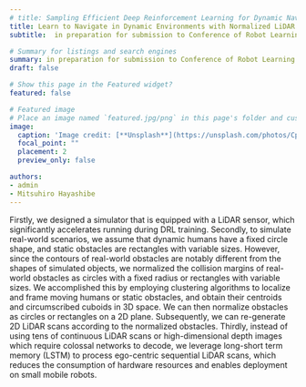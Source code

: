 ```yaml
---
# title: Sampling Efficient Deep Reinforcement Learning for Dynamic Navigation with Raw Laser Scans
title: Learn to Navigate in Dynamic Environments with Normalized LiDAR Scans
subtitle:  in preparation for submission to Conference of Robot Learning (CoRL), [Paper video](https://youtu.be/Eiyp8V8EjWo).

# Summary for listings and search engines
summary: in preparation for submission to Conference of Robot Learning (CoRL), [Video](https://youtu.be/Eiyp8V8EjWo).
draft: false

# Show this page in the Featured widget?
featured: false

# Featured image
# Place an image named `featured.jpg/png` in this page's folder and customize its options here.
image:
  caption: 'Image credit: [**Unsplash**](https://unsplash.com/photos/CpkOjOcXdUY)'
  focal_point: ""
  placement: 2
  preview_only: false

authors:
- admin
- Mitsuhiro Hayashibe
---
```


Firstly, we designed a simulator that is equipped with a LiDAR sensor, which significantly accelerates running during DRL training. Secondly, to simulate real-world scenarios, we assume that dynamic humans have a fixed circle shape, and static obstacles are rectangles with variable sizes. However, since the contours of real-world obstacles are notably different from the shapes of simulated objects, we normalized the collision margins of real-world obstacles as circles with a fixed radius or rectangles with variable sizes. We accomplished this by employing clustering algorithms to localize and frame moving humans or static obstacles, and obtain their centroids and circumscribed cuboids in 3D space. We can then normalize obstacles as circles or rectangles on a 2D plane. Subsequently, we can re-generate 2D LiDAR scans according to the normalized obstacles. Thirdly, instead of using tens of continuous LiDAR scans or high-dimensional depth images which require colossal networks to decode, we leverage long-short term memory (LSTM) to process ego-centric sequential LiDAR scans, which reduces the consumption of hardware resources and enables deployment on small mobile robots.
